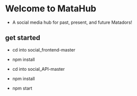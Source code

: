 ﻿# Welcome to MataHub 
- A social media hub for past, present, and future Matadors! 

## get started
- cd into social_frontend-master
- npm install

- cd into social_API-master
- npm install
- npm start

